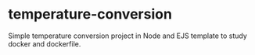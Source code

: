 # temperature-conversion

Simple temperature conversion project in Node and EJS template to study docker and dockerfile.
